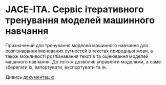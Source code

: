 # JACE-ITA. Сервіс ітеративного тренування моделей машинного навчання

Призначений для тренування моделей машинного навчання для розпізнавання іменованих сутностей в текстах природньої мови, а також можливості розпізнавання текстів та оцінювання моделей машиного навчання. До того ж дозволяє управляти моделями, а саме зберегати їх, імпортувати, експортувати та ін.

Дивись [документацію](https://liza2403.github.io/jace-ita/)
